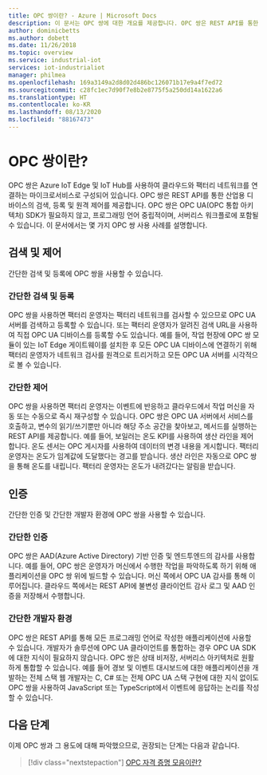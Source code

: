 ```yaml
---
title: OPC 쌍이란? - Azure | Microsoft Docs
description: 이 문서는 OPC 쌍에 대한 개요를 제공합니다. OPC 쌍은 REST API를 통한 산업용 디바이스의 검색, 등록 및 원격 제어를 제공합니다.
author: dominicbetts
ms.author: dobett
ms.date: 11/26/2018
ms.topic: overview
ms.service: industrial-iot
services: iot-industrialiot
manager: philmea
ms.openlocfilehash: 169a3149a2d8d02d486bc126071b17e9a4f7ed72
ms.sourcegitcommit: c28fc1ec7d90f7e8b2e8775f5a250dd14a1622a6
ms.translationtype: HT
ms.contentlocale: ko-KR
ms.lasthandoff: 08/13/2020
ms.locfileid: "88167473"
---
```

# <a name="what-is-opc-twin"></a>OPC 쌍이란?

OPC 쌍은 Azure IoT Edge 및 IoT Hub를 사용하여 클라우드와 팩터리 네트워크를 연결하는 마이크로서비스로 구성되어 있습니다. OPC 쌍은 REST API를 통한 산업용 디바이스의 검색, 등록 및 원격 제어를 제공합니다. OPC 쌍은 OPC UA(OPC 통합 아키텍처) SDK가 필요하지 않고, 프로그래밍 언어 중립적이며, 서버리스 워크플로에 포함될 수 있습니다. 이 문서에서는 몇 가지 OPC 쌍 사용 사례를 설명합니다.

## <a name="discovery-and-control"></a>검색 및 제어
간단한 검색 및 등록에 OPC 쌍을 사용할 수 있습니다.

### <a name="simple-discovery-and-registration"></a>간단한 검색 및 등록
OPC 쌍을 사용하면 팩터리 운영자는 팩터리 네트워크를 검사할 수 있으므로 OPC UA 서버를 검색하고 등록할 수 있습니다. 또는 팩터리 운영자가 알려진 검색 URL을 사용하여 직접 OPC UA 디바이스를 등록할 수도 있습니다. 예를 들어, 작업 현장에 OPC 쌍 모듈이 있는 IoT Edge 게이트웨이를 설치한 후 모든 OPC UA 디바이스에 연결하기 위해 팩터리 운영자가 네트워크 검사를 원격으로 트리거하고 모든 OPC UA 서버를 시각적으로 볼 수 있습니다. 

### <a name="simple-control"></a>간단한 제어
OPC 쌍을 사용하면 팩터리 운영자는 이벤트에 반응하고 클라우드에서 작업 머신을 자동 또는 수동으로 즉시 재구성할 수 있습니다. OPC 쌍은 OPC UA 서버에서 서비스를 호출하고, 변수의 읽기/쓰기뿐만 아니라 해당 주소 공간을 찾아보고, 메서드를 실행하는 REST API를 제공합니다. 예를 들어, 보일러는 온도 KPI를 사용하여 생산 라인을 제어합니다. 온도 센서는 OPC 게시자를 사용하여 데이터의 변경 내용을 게시합니다. 팩터리 운영자는 온도가 임계값에 도달했다는 경고를 받습니다. 생산 라인은 자동으로 OPC 쌍을 통해 온도를 내립니다. 팩터리 운영자는 온도가 내려갔다는 알림을 받습니다.

## <a name="authentication"></a>인증
간단한 인증 및 간단한 개발자 환경에 OPC 쌍을 사용할 수 있습니다.

### <a name="simple-authentication"></a>간단한 인증 
OPC 쌍은 AAD(Azure Active Directory) 기반 인증 및 엔드투엔드의 감사를 사용합니다. 예를 들어, OPC 쌍은 운영자가 머신에서 수행한 작업을 파악하도록 하기 위해 애플리케이션을 OPC 쌍 위에 빌드할 수 있습니다. 머신 쪽에서 OPC UA 감사를 통해 이루어집니다. 클라우드 쪽에서는 REST API에 불변성 클라이언트 감사 로그 및 AAD 인증을 저장해서 수행합니다.

### <a name="simple-developer-experience"></a>간단한 개발자 환경 
OPC 쌍은 REST API를 통해 모든 프로그래밍 언어로 작성한 애플리케이션에 사용할 수 있습니다. 개발자가 솔루션에 OPC UA 클라이언트를 통합하는 경우 OPC UA SDK에 대한 지식이 필요하지 않습니다. OPC 쌍은 상태 비저장, 서버리스 아키텍처로 원활하게 통합할 수 있습니다. 예를 들어 경보 및 이벤트 대시보드에 대한 애플리케이션을 개발하는 전체 스택 웹 개발자는 C, C# 또는 전체 OPC UA 스택 구현에 대한 지식 없이도 OPC 쌍을 사용하여 JavaScript 또는 TypeScript에서 이벤트에 응답하는 논리를 작성할 수 있습니다. 

## <a name="next-steps"></a>다음 단계

이제 OPC 쌍과 그 용도에 대해 파악했으므로, 권장되는 단계는 다음과 같습니다.

> [!div class="nextstepaction"]
> [OPC 자격 증명 모음이란?](overview-opc-vault.md)
